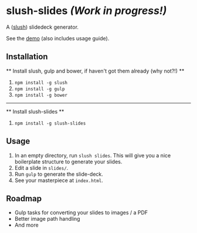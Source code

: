 slush-slides _(Work in progress!)_
===========

A ([slush](https://github.com/klei/slush)) slidedeck generator.

See the [demo](http://adamlynch.com/gulp-slides) (also includes usage guide).


## Installation

** Install slush, gulp and bower, if haven't got them already (why not?!) **

1. `npm install -g slush`
2. `npm install -g gulp`
3. `npm install -g bower`

---

** Install slush-slides **

1. `npm install -g slush-slides`


## Usage

1. In an empty directory, run `slush slides`. This will give you a nice boilerplate structure to generate your slides.
2. Edit a slide in `slides/`.
3. Run `gulp` to generate the slide-deck.
4. See your masterpiece at `index.html`.

## Roadmap

- Gulp tasks for converting your slides to images / a PDF
- Better image path handling
- And more